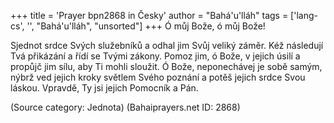 +++
title = 'Prayer bpn2868 in Česky'
author = "Bahá'u'lláh"
tags = ['lang-cs', '', "Bahá'u'lláh", "unsorted"]
+++
Ó můj Bože, ó můj Bože!

Sjednot srdce Svých služebníků a odhal jim Svůj veliký záměr. Kéž následují Tvá přikázání a řídí se Tvými zákony. Pomoz jim, ó Bože, v jejich úsilí a propůjč jim sílu, aby Ti mohli sloužit. Ó Bože, neponechávej je sobě samým, nýbrž ved jejich kroky světlem Svého poznání a potěš jejich srdce Svou láskou. Vpravdě, Ty jsi jejich Pomocník a Pán.

(Source category: Jednota)
(Bahaiprayers.net ID: 2868)
